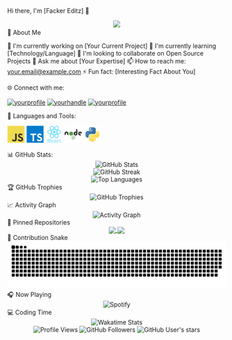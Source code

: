 Hi there, I'm [Facker  Editz] 👋
<div align="center">
  <img src="https://readme-typing-svg.herokuapp.com/?lines=Full-stack+Developer;Open+Source+Enthusiast;Always+learning+new+things&font=Fira%20Code&center=true&width=440&height=45&color=f75c7e&vCenter=true&size=22">
</div>
💫 About Me

🔭 I'm currently working on [Your Current Project]
🌱 I'm currently learning [Technology/Language]
👯 I'm looking to collaborate on Open Source Projects
💬 Ask me about [Your Expertise]
📫 How to reach me: your.email@example.com
⚡ Fun fact: [Interesting Fact About You]

🌐 Connect with me:
<p align="left">
<a href="https://linkedin.com/in/yourprofile" target="blank"><img align="center" src="https://raw.githubusercontent.com/rahuldkjain/github-profile-readme-generator/master/src/images/icons/Social/linked-in-alt.svg" alt="yourprofile" height="30" width="40" /></a>
<a href="https://twitter.com/yourhandle" target="blank"><img align="center" src="https://raw.githubusercontent.com/rahuldkjain/github-profile-readme-generator/master/src/images/icons/Social/twitter.svg" alt="yourhandle" height="30" width="40" /></a>
<a href="https://dev.to/yourprofile" target="blank"><img align="center" src="https://cdn.jsdelivr.net/npm/simple-icons@3.0.1/icons/dev-dot-to.svg" alt="yourprofile" height="30" width="40" /></a>
</p>
🚀 Languages and Tools:
<p align="left">
  <img src="https://raw.githubusercontent.com/devicons/devicon/master/icons/javascript/javascript-original.svg" alt="javascript" width="40" height="40"/>
  <img src="https://raw.githubusercontent.com/devicons/devicon/master/icons/typescript/typescript-original.svg" alt="typescript" width="40" height="40"/>
  <img src="https://raw.githubusercontent.com/devicons/devicon/master/icons/react/react-original-wordmark.svg" alt="react" width="40" height="40"/>
  <img src="https://raw.githubusercontent.com/devicons/devicon/master/icons/nodejs/nodejs-original-wordmark.svg" alt="nodejs" width="40" height="40"/>
  <img src="https://raw.githubusercontent.com/devicons/devicon/master/icons/python/python-original.svg" alt="python" width="40" height="40"/>
  <!-- Add more icons as needed -->
</p>
📊 GitHub Stats:
<div align="center">
  <img src="https://github-readme-stats.vercel.app/api?username=yourusername&show_icons=true&theme=radical" alt="GitHub Stats" />
</div>
<div align="center">
  <img src="https://github-readme-streak-stats.herokuapp.com/?user=yourusername&theme=radical" alt="GitHub Streak" />
</div>
<div align="center">
  <img src="https://github-readme-stats.vercel.app/api/top-langs/?username=yourusername&layout=compact&theme=radical" alt="Top Languages" />
</div>
🏆 GitHub Trophies
<div align="center">
  <img src="https://github-profile-trophy.vercel.app/?username=yourusername&theme=radical&no-frame=false&no-bg=true&margin-w=4" alt="GitHub Trophies" />
</div>
📈 Activity Graph
<div align="center">
  <img src="https://activity-graph.herokuapp.com/graph?username=yourusername&theme=react-dark" alt="Activity Graph" />
</div>
📌 Pinned Repositories
<div align="center">
  <a href="https://github.com/yourusername/repo1">
    <img align="center" src="https://github-readme-stats.vercel.app/api/pin/?username=yourusername&repo=repo1&theme=radical" />
  </a>
  <a href="https://github.com/yourusername/repo2">
    <img align="center" src="https://github-readme-stats.vercel.app/api/pin/?username=yourusername&repo=repo2&theme=radical" />
  </a>
</div>
🐍 Contribution Snake
<div align="center">
  <img src="https://raw.githubusercontent.com/platane/platane/output/github-contribution-grid-snake-dark.svg" alt="snake" />
</div>
🎧 Now Playing
<div align="center">
  <img src="https://spotify-github-profile.vercel.app/api/view?uid=yourusername&cover_image=true&theme=default" alt="Spotify" />
</div>
💻 Coding Time
<div align="center">
  <img src="https://github-readme-stats.vercel.app/api/wakatime?username=yourusername&theme=radical" alt="Wakatime Stats" />
</div>

<div align="center">
  <img src="https://komarev.com/ghpvc/?username=yourusername&color=blueviolet" alt="Profile Views" />
  <img src="https://img.shields.io/github/followers/yourusername?label=Followers&style=social" alt="GitHub Followers" />
  <img src="https://img.shields.io/github/stars/yourusername?affiliations=OWNER%2CCOLLABORATOR&style=social" alt="GitHub User's stars" />
</div>
